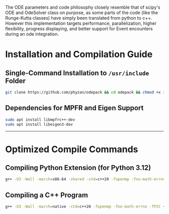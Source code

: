 The ODE parameters and code philosophy closely resemble that of scipy's ODE and OdeSolver class on purpose, as some parts of the code (like the Runge-Kutta classes) have simply been translated from python to c++.
However this implementation targets performance, parallelization, higher flexibility, progress displaying, and better support for Event encounters during an ode integration.





# Installation and Compilation Guide

## Single-Command Installation to `/usr/include` Folder

```sh
git clone https://github.com/phyzan/odepack && cd odepack && chmod +x install.sh && sudo ./install.sh && cd ..
```

## Dependencies for MPFR and Eigen Support

```sh
sudo apt install libmpfrc++-dev
sudo apt install libeigen3-dev
```

---

# Optimized Compile Commands

## Compiling Python Extension (for Python 3.12)

```sh
g++ -O3 -Wall -march=x86-64 -shared -std=c++20 -fopenmp -fno-math-errno -I/usr/include/python3.12 -I/usr/include/pybind11 -fPIC $(python3 -m pybind11 --includes) <name>.cpp -o <name>$(python3-config --extension-suffix) -lmpfr -lgmp
```

## Compiling a C++ Program

```sh
g++ -O3 -Wall -march=native -std=c++20 -fopenmp -fno-math-errno -fPIC <name>.cpp -o <name> -lmpfr -lgmp
```
